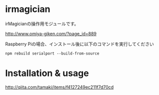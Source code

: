 # irmagician
irMagicianの操作用モジュールです。

http://www.omiya-giken.com/?page_id=889

Raspberry Piの場合、インストール後に以下のコマンドを実行してください

```
npm rebuild serialport --build-from-source
```

# Installation & usage
http://qiita.com/tamaki/items/f4127249ec211f7d70cd

